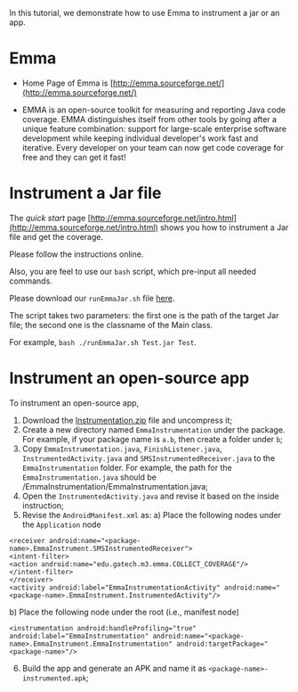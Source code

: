 In this tutorial, we demonstrate how to use Emma to instrument a jar or an app.

# Emma

* Home Page of Emma is [http://emma.sourceforge.net/](http://emma.sourceforge.net/)

* EMMA is an open-source toolkit for measuring and reporting Java code coverage. EMMA distinguishes itself from other tools by going after a unique feature combination: support for large-scale enterprise software development while keeping individual developer's work fast and iterative. Every developer on your team can now get code coverage for free and they can get it fast!

# Instrument a Jar file

The *quick start* page [http://emma.sourceforge.net/intro.html](http://emma.sourceforge.net/intro.html) shows you how to instrument a Jar file and get the coverage.

Please follow the instructions online.

Also, you are feel to use our `bash` script, which pre-input all needed commands.

Please download our `runEmmaJar.sh` file [here](runEmmaJar.sh).

The script takes two parameters: the first one is the path of the target Jar file; the second one is the classname of the Main class.

For example, `bash ./runEmmaJar.sh Test.jar Test`.

# Instrument an open-source app

To instrument an open-source app, 

1. Download the [Instrumentation.zip](Instrumentation.zip) file and uncompress it;
2. Create a new directory named `EmmaInstrumentation` under the package. For example, if your package name is `a.b`, then create a folder under `b`;
3. Copy `EmmaInstrumentation.java`, `FinishListener.java`, `InstrumentedActivity.java` and `SMSInstrumentedReceiver.java` to the `EmmaInstrumentation` folder. For example, the path for the `EmmaInstrumentation.java` should be <package-name>/EmmaInstrumentation/EmmaInstrumentation.java;
4. Open the `InstrumentedActivity.java` and revise it based on the inside instruction;
5. Revise the `AndroidManifest.xml` as:
  a) Place the following nodes under the `Application` node
  
  ```
  <receiver android:name="<package-name>.EmmaInstrument.SMSInstrumentedReceiver">
  <intent-filter>
  <action android:name="edu.gatech.m3.emma.COLLECT_COVERAGE"/>
  </intent-filter>
  </receiver>
  <activity android:label="EmmaInstrumentationActivity" android:name="<package-name>.EmmaInstrument.InstrumentedActivity"/>
  ```
  
  b) Place the following node under the root (i.e., manifest node)
  
  ```
  <instrumentation android:handleProfiling="true" android:label="EmmaInstrumentation" android:name="<package-name>.EmmaInstrument.EmmaInstrumentation" android:targetPackage="<package-name>"/>
  ```
  
6. Build the app and generate an APK and name it as `<package-name>-instrumented.apk`;  
